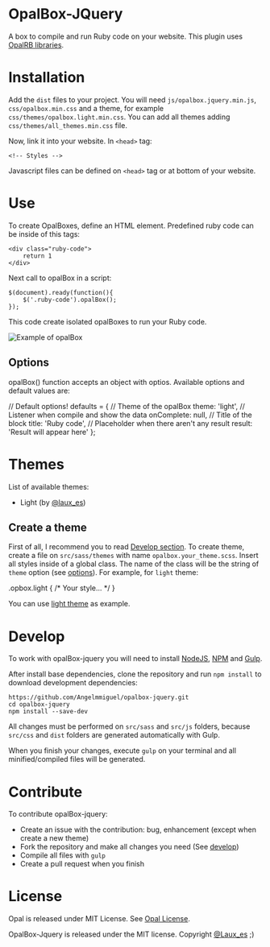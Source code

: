 # OpalBox-JQuery
A box to compile and run Ruby code on your website. This plugin uses [OpalRB libraries](http://opalrb.org/).

# Installation
Add the `dist` files to your project. You will need `js/opalbox.jquery.min.js`, `css/opalbox.min.css` and a theme, for example `css/themes/opalbox.light.min.css`. You can add all themes adding `css/themes/all_themes.min.css` file.

Now, link it into your website. In `<head>` tag:

	<!-- Styles --> 
  <link rel="stylesheet" type="text/css" href="<route to opalbox.min.css>" />
	<link rel="stylesheet" type="text/css" href="<route to theme>" />

Javascript files can be defined on `<head>` tag or at bottom of your website.

  <!-- JS Dependencies (You can use CDN or local files) --> 
  <script type="text/javascript" src="http://cdn.opalrb.org/opal/current/opal.min.js"></script>
  <script type="text/javascript" src="https://code.jquery.com/jquery-1.11.3.min.js"></script>
  <!-- JS file -->
  <script type="text/javascript" src="<route to opalbox.jquery.min.js>"></script>

# Use

To create OpalBoxes, define an HTML element. Predefined ruby code can be inside of this tags:

	<div class="ruby-code">
		return 1
	</div>

Next call to opalBox in a script:

	$(document).ready(function(){
		$('.ruby-code').opalBox();
	});

This code create isolated opalBoxes to run your Ruby code.

<div class="text-align: center">
  <img src="https://raw.githubusercontent.com/Angelmmiguel/opalbox-jquery/master/example.png" title="Example of opalBox"/>
</div>

## Options

opalBox() function accepts an object with optios. Available options and default values are:

  // Default options!
  defaults = {
    // Theme of the opalBox
    theme: 'light',
    // Listener when compile and show the data
    onComplete: null,
    // Title of the block
    title: 'Ruby code',
    // Placeholder when there aren't any result
    result: 'Result will appear here'
  };

# Themes

List of available themes:

* Light (by [@laux_es](https://twitter.com/Laux_es))

## Create a theme

First of all, I recommend you to read [Develop section](#develop). To create theme, create a file on `src/sass/themes` with name `opalbox.your_theme.scss`. Insert all styles inside of a global class. The name of the class will be the string of `theme` option (see [options](#options)). For example, for `light` theme:

  .opbox.light {
    /* Your style... */
  }

You can use [light theme](https://github.com/Angelmmiguel/src/sass/themes/opalbox.light.scss) as example.

# Develop

To work with opalBox-jquery you will need to install [NodeJS](https://nodejs.org/), [NPM](https://www.npmjs.com/) and [Gulp](http://gulpjs.com/).

After install base dependencies, clone the repository and run `npm install` to download development dependencies:

	https://github.com/Angelmmiguel/opalbox-jquery.git
	cd opalbox-jquery
	npm install --save-dev

All changes must be performed on `src/sass` and `src/js` folders, because `src/css` and `dist` folders are generated automatically with Gulp.

When you finish your changes, execute `gulp` on your terminal and all minified/compiled files will be generated.

# Contribute

To contribute opalBox-jquery:

* Create an issue with the contribution: bug, enhancement (except when create a new theme)
* Fork the repository and make all changes you need (See [develop](#develop))
* Compile all files with `gulp`
* Create a pull request when you finish

# License

Opal is released under MIT License. See [Opal License](https://github.com/opal/opal#license).

OpalBox-Jquery is released under the MIT license. Copyright [@Laux_es](https://twitter.com/Laux_es) ;)